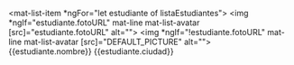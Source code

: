 
<!--  
	#                      NG IF	
	escribir para un snippet a-ngi (darle enter para que te quede el snippet)
	*ngIf="expresion"


	#                      NG FOR	
	escribir para un snippet a-for (darle enter para que te quede el snippet)
	*ngFor="let variable of iterable"
 -->

<html>


<mat-list-item *ngFor="let estudiante of listaEstudiantes"> 
    <img *ngIf="estudiante.fotoURL" mat-line mat-list-avatar [src]="estudiante.fotoURL" alt="">
    <img *ngIf="!estudiante.fotoURL" mat-line mat-list-avatar [src]="DEFAULT_PICTURE" alt="">
    <span mat-line>{{estudiante.nombre}}</span>
    <span mat-line>{{estudiante.ciudad}}</span>
  </mat-list-item>

</html>

<script>
	
</script>